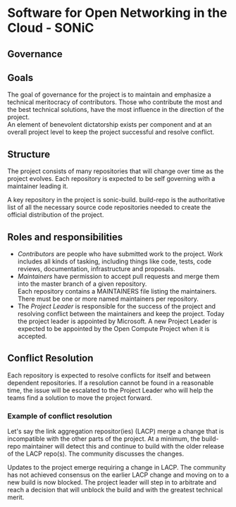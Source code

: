 # Software for Open Networking in the Cloud - SONiC
## Governance

## Goals
The goal of governance for the project is to maintain and emphasize a technical meritocracy of contributors.  Those 
who contribute the most and the best technical solutions, have the most influence in the direction of the project.  
An element of benevolent dictatorship exists per component and at an overall project level to keep the project 
successful and resolve conflict.

## Structure
The project consists of many repositories that will change over time as the project evolves. Each repository is 
expected to be self governing with a maintainer leading it.

A key repository in the project is sonic-build.  build-repo is the authoritative list of all the necessary source 
code repositories needed to create the official distribution of the project.   
  
## Roles and responsibilities
- *Contributors* are people who have submitted work to the project.  Work includes all kinds of tasking, including 
things like code, tests, code reviews, documentation, infrastructure and proposals.
- *Maintainers* have permission to accept pull requests and merge them into the master branch of a given repository.  
Each repository contains a MAINTAINERS file listing the maintainers.  There must be one or more named maintainers 
per repository.
- The *Project Leader* is responsible for the success of the project and resolving conflict between the maintainers 
and keep the project.  Today the project leader is appointed by Microsoft.  A new Project Leader is expected to be 
appointed by the Open Compute Project when it is accepted.

## Conflict Resolution 
Each repository is expected to resolve conflicts for itself and between dependent repositories.  If a resolution 
cannot be found in a reasonable time, the issue will be escalated to the Project Leader who will help the teams 
find a solution to move the project forward. 

### Example of conflict resolution
Let's say the link aggregation repositor(ies) (LACP) merge a change that is incompatible with the other parts 
of the project.  At a minimum, the build-repo maintainer will detect this and continue to build with the older 
release of the LACP repo(s).  The community discusses the changes.

Updates to the project emerge requiring a change in LACP.  The community has not achieved consensus on the earlier 
LACP change and moving on to a new build is now blocked.  The project leader will step in to arbitrate and reach 
a decision that will unblock the build and with the greatest technical merit.  
